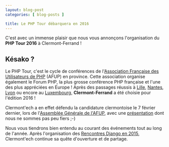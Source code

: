 ```yaml
---
layout: blog-post
categories: [ blog-posts ]

title: Le PHP Tour débarquera en 2016
---
```


C'est avec un immense plaisir que nous vous annonçons l'organisation du **PHP
Tour 2016** à Clermont-Ferrand !

## Késako ?

Le PHP Tour, c'est le cycle de conférences de l'[Association Française des
Utilisateurs de PHP](http://www.afup.org/pages/site/) (AFUP) en province. Cette
association organise également le Forum PHP, la plus grosse conférence PHP
française et l'une des plus appréciées en Europe ! Après des passages réussis à
[Lille](http://afup.org/pages/phptourlille2011/),
[Nantes](http://afup.org/pages/phptournantes2012/),
[Lyon](http://www.afup.org/pages/phptourlyon2014/) ou encore au
[Luxembourg](http://www.afup.org/pages/phptourluxembourg2015/index.php),
**Clermont-Ferrand** a été choisie pour l'édition 2016 !

Clermont'ech a en effet défendu la candidature clermontoise le 7 février
dernier, lors de l'[Assemblée Générale de
l'AFUP](http://afup.org/pages/site/?route=vie-associative-afup/865/le-bilan-tres-positif-de-l-ag-2015),
avec une [présentation](http://clermontech.org/ag-afup-2015/) dont nous ne
sommes pas peu fiers ;-)

Nous vous tiendrons bien entendu au courant des événements tout au long de
l'année. Après l'organisation des [Rencontres Django en
2015](http://rencontres.django-fr.org/2015/), Clermont'ech continue sa quête
d'ouverture et de partage.
